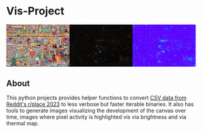# Vis-Project

![three visualizations of r/place](./imgs/example.jpg)

## About
This python projects provides helper functions to convert [CSV data from Reddit's r/place 2023](https://www.reddit.com/r/place/comments/15bjm5o/rplace_2023_data/) to less verbose but faster iterable binaries. It also has tools to generate images visualizing the development of the canvas over time, images where pixel activity is highlighted vis via brightness and via thermal map.